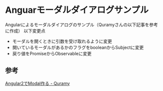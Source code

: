 # Anguarモーダルダイアログサンプル
Angularによるモーダルダイアログのサンプル（Quramyさんの以下記事を参考に作成）
以下変更点
+ モーダルを開くときに引数を受け取れるように変更
+ 開いているモーダルがあるかのフラグをbooleanからSubject<boolean>に変更
+ 戻り値をPromiseからObservableに変更

## 参考
[Angular2でModal作る - Quramy](http://qiita.com/Quramy/items/ccfcfa0e45dd9e43f041)
